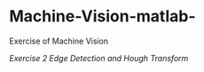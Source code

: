 # Machine-Vision-matlab-
Exercise of Machine Vision


*Exercise 2 Edge Detection and Hough Transform*
